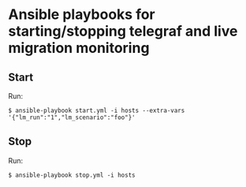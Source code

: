 # Ansible playbooks for starting/stopping telegraf and live migration monitoring

## Start

Run:

	$ ansible-playbook start.yml -i hosts --extra-vars '{"lm_run":"1","lm_scenario":"foo"}'


## Stop

Run:

	$ ansible-playbook stop.yml -i hosts
